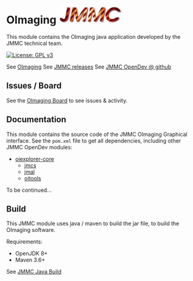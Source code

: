 # OImaging    ![JMMC logo](doc/JMMC-logo.jpg)

This module contains the OImaging java application developed by the JMMC technical team.

[![License: GPL v3](https://img.shields.io/badge/License-GPLv3-blue.svg)](LICENSE)


See [OImaging](https://www.jmmc.fr/oimaging)
See [JMMC releases](https://www.jmmc.fr/releases/)
See [JMMC OpenDev @ github](https://github.com/JMMC-OpenDev/)


## Issues / Board

See the [OImaging Board](https://github.com/orgs/JMMC-OpenDev/projects/3) to see issues & activity.


## Documentation

This module contains the source code of the JMMC OImaging Graphical interface.
See the `pom.xml` file to get all dependencies, including other JMMC OpenDev modules:
- [oiexplorer-core](https://github.com/JMMC-OpenDev/oiexplorer-core)
    - [jmcs](https://github.com/JMMC-OpenDev/jmcs)
    - [jmal](https://github.com/JMMC-OpenDev/jmal)
    - [oitools](https://github.com/JMMC-OpenDev/oitools)

To be continued...


## Build

This JMMC module uses java / maven to build the jar file, to build the OImaging software.

Requirements:
- OpenJDK 8+
- Maven 3.6+

See [JMMC Java Build](https://github.com/JMMC-OpenDev/jmmc-java-build)
